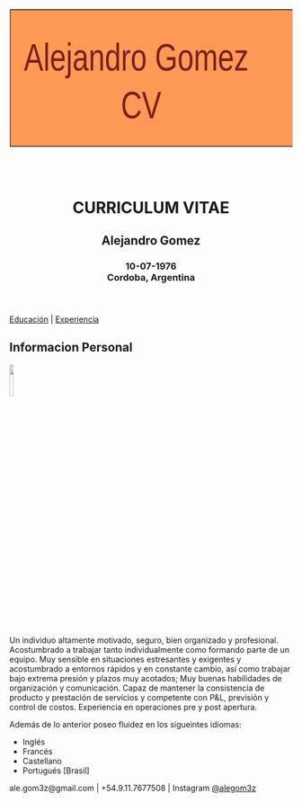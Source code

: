 <!-- # NextU_FundHTML_Final
Final Assignment HTML Fundamentals -->

<!DOCTYPE html>
<html>
<head>
	<meta charset="utf-8" lang="es-AR">
	<meta name="viwport" content="width=device-width initial-scale=1 user-scalable=no">
	<meta name="description" content="Trabajo final Fundamentos en HTML, NextU">
	<title>Fundamentals Final</title>
</head>

<body>
	<header>
		<!-- SVG creado con Inkscape  -->
		<svg 
   xmlns:dc="http://purl.org/dc/elements/1.1/"
   xmlns:cc="http://creativecommons.org/ns#"
   xmlns:rdf="http://www.w3.org/1999/02/22-rdf-syntax-ns#"
   xmlns:svg="http://www.w3.org/2000/svg"
   xmlns="http://www.w3.org/2000/svg"
   xmlns:sodipodi="http://sodipodi.sourceforge.net/DTD/sodipodi-0.dtd"
   xmlns:inkscape="http://www.inkscape.org/namespaces/inkscape"
   width="148mm"
   height="105mm"
   viewBox="0 0 524.40946 372.04724"
   id="svg2"
   version="1.1"
   inkscape:version="0.91 r13725"
   sodipodi:docname="logo.svg">
  <defs
     id="defs4" />
  <sodipodi:namedview
     id="base"
     pagecolor="#ffffff"
     bordercolor="#666666"
     borderopacity="1.0"
     inkscape:pageopacity="0.0"
     inkscape:pageshadow="2"
     inkscape:zoom="0.52548447"
     inkscape:cx="372.04724"
     inkscape:cy="-6.6605203"
     inkscape:document-units="px"
     inkscape:current-layer="layer1"
     showgrid="false"
     inkscape:window-width="1280"
     inkscape:window-height="755"
     inkscape:window-x="0"
     inkscape:window-y="1"
     inkscape:window-maximized="1"
     showborder="true"
     inkscape:showpageshadow="false" />
  <metadata
     id="metadata7">
    <rdf:RDF>
      <cc:Work
         rdf:about="">
        <dc:format>image/svg+xml</dc:format>
        <dc:type
           rdf:resource="http://purl.org/dc/dcmitype/StillImage" />
        <dc:title />
      </cc:Work>
    </rdf:RDF>
  </metadata>
  <g
     inkscape:label="Layer 1"
     inkscape:groupmode="layer"
     id="layer1"
     transform="translate(0,-680.31517)">
    <g
       id="g3348"
       transform="matrix(1.3464623,0,0,1.7683546,-66.824365,222.58089)">
      <g
         id="g3345">
        <rect
           style="fill:#ff9955;fill-rule:evenodd;stroke:#000000;stroke-width:0.75253624px;stroke-linecap:butt;stroke-linejoin:miter;stroke-opacity:1"
           id="rect3352"
           width="388.81891"
           height="143.10461"
           x="50.647266"
           y="295.09567" />
      </g>
      <g
         id="g3340">
        <text
           xml:space="preserve"
           style="font-style:normal;font-weight:normal;font-size:40.13295364px;line-height:125%;font-family:sans-serif;letter-spacing:0px;word-spacing:0px;fill:#782121;fill-opacity:1;stroke:none;stroke-width:1px;stroke-linecap:butt;stroke-linejoin:miter;stroke-opacity:1"
           x="69.851776"
           y="357.50577"
           id="text3354"
           sodipodi:linespacing="125%"
           transform="scale(0.99668763,1.0033234)"><tspan
             sodipodi:role="line"
             x="69.851776"
             y="357.50577"
             id="tspan3358">Alejandro Gomez</tspan><tspan
             sodipodi:role="line"
             x="69.851776"
             y="407.67197"
             id="tspan3362">            CV</tspan></text>
      </g>
    </g>
    <text
       xml:space="preserve"
       style="font-style:normal;font-weight:normal;font-size:40px;line-height:125%;font-family:sans-serif;letter-spacing:0px;word-spacing:0px;fill:#000000;fill-opacity:1;stroke:none;stroke-width:1px;stroke-linecap:butt;stroke-linejoin:miter;stroke-opacity:1"
       x="312.09299"
       y="647.02203"
       id="text3380"
       sodipodi:linespacing="125%"><tspan
         sodipodi:role="line"
         id="tspan3382"
         x="312.09299"
         y="647.02203" /></text>
  </g>
</svg>
	<h1>CURRICULUM VITAE</h1>
	<h2>Alejandro Gomez</h2>
		<h3>10-07-1976<br>
	Cordoba, Argentina</h3>
</header>

<nav>
	<a href="educacion.html">Educaci&oacute;n</a> | <a href="experiencia.html">Experiencia</a>
</nav>

<section>
	<h2>Informacion Personal</h2>
	<img src="assets/images/fotoAG.jpg" width="12%">
	<article>
		<p>Un individuo altamente motivado, seguro, bien organizado y profesional.<br>
		Acostumbrado a trabajar tanto individualmente como formando parte de un equipo. Muy sensible en situaciones estresantes y exigentes y acostumbrado a entornos rápidos y en constante cambio, así como trabajar bajo extrema presión y plazos muy acotados; Muy buenas habilidades de organización y comunicación. Capaz de mantener la consistencia de producto y prestación de servicios y competente con P&L, previsión y control de costos. Experiencia en operaciones pre y post apertura.</p>
		<p>Adem&aacute;s de lo anterior poseo fluidez en los sigueintes idiomas:</p>
		<ul>
			<li>Ingl&eacute;s</li>
			<li>Franc&eacute;s</li>
			<li>Castellano</li>
			<li>Portugu&eacute;s [Brasil]</li>
		</ul>
	</article>
</section>

<footer>
	<p>ale.gom3z@gmail.com  |  +54.9.11.7677508  |  Instagram <a href="http://www.instagram.com/alegom3z" target="_blank">@alegom3z</a></p>
</footer>

</body>
</html>
